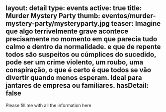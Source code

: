 layout: detail
type: events
active: true
title: Murder Mystery Party
thumb: eventos/murder-mystery-party/mysteryparty.jpg
teaser: Imagine que algo terrivelmente grave acontece precisamente no momento em que parecia tudo calmo e dentro da normalidade. e que de repente todos são suspeitos ou cúmplices do sucedido, pode ser um crime violento, um roubo, uma conspiração, o que é certo é que todos se vão divertir quando menos esperam. Ideal para jantares de empresa ou familiares.
hasDetail: false
---

Please fill me with all the information here
